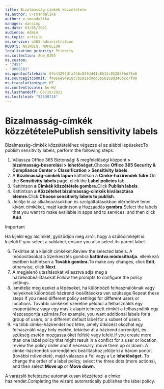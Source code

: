 ```yaml
---
title: Bizalmasság-címkék közzététele
ms.author: v-smandalika
author: v-smandalika
manager: dansimp
ms.date: 03/05/2021
audience: Admin
ms.topic: article
ms.service: o365-administration
ROBOTS: NOINDEX, NOFOLLOW
localization_priority: Priority
ms.collection: Adm_O365
ms.custom:
- "7455"
- "9000181"
ms.openlocfilehash: 0fb43292dfa446c829dd41c8513c05285fbd79e0
ms.sourcegitcommit: f4866e94918c7b591ad0cd3b58169d340bcc7f00
ms.translationtype: MT
ms.contentlocale: hu-HU
ms.lasthandoff: 05/19/2021
ms.locfileid: "52539718"
---
```

# <a name="publish-sensitivity-labels"></a><span data-ttu-id="45c5e-102">Bizalmasság-címkék közzététele</span><span class="sxs-lookup"><span data-stu-id="45c5e-102">Publish sensitivity labels</span></span>

<span data-ttu-id="45c5e-103">Bizalmasság-címkék közzétételéhez végezze el az alábbi lépéseket:</span><span class="sxs-lookup"><span data-stu-id="45c5e-103">To publish sensitivity labels, perform the following steps:</span></span>

1. <span data-ttu-id="45c5e-104">Válassza Office 365 Biztonsági & megfelelőségi központ **> bizalmasság-besorolási > lehetőséget.**</span><span class="sxs-lookup"><span data-stu-id="45c5e-104">Choose **Office 365 Security & Compliance Center > Classification > Sensitivity labels**.</span></span>
2. <span data-ttu-id="45c5e-105">A **Bizalmasság-címkék lapon** kattintson a **Címke-házirendek fülre.**</span><span class="sxs-lookup"><span data-stu-id="45c5e-105">On the **Sensitivity labels** page, click the **Label policies** tab.</span></span>
3. <span data-ttu-id="45c5e-106">Kattintson **a Címkék közzététele gombra.**</span><span class="sxs-lookup"><span data-stu-id="45c5e-106">Click **Publish labels**.</span></span>
4. <span data-ttu-id="45c5e-107">Kattintson **a Közzétehet bizalmasság-címkék kiválasztása elemre.**</span><span class="sxs-lookup"><span data-stu-id="45c5e-107">Click **Choose sensitivity labels to publish**.</span></span> 
5. <span data-ttu-id="45c5e-108">Jelölje ki az alkalmazásokban és szolgáltatásokban elérhetővé tenni kívánt címkéket, majd kattintson a Hozzáadás **gombra.**</span><span class="sxs-lookup"><span data-stu-id="45c5e-108">Select the labels that you want to make available in apps and to services, and then click **Add**.</span></span>
> [!IMPORTANT]
> <span data-ttu-id="45c5e-109">Ha kijelöl egy alcímkét, győződjön meg arról, hogy a szülőcímkéjét is kijelöli.</span><span class="sxs-lookup"><span data-stu-id="45c5e-109">If you select a sublabel, ensure you also select its parent label.</span></span>
6. <span data-ttu-id="45c5e-110">Tekintse át a kijelölt címkéket.</span><span class="sxs-lookup"><span data-stu-id="45c5e-110">Review the selected labels.</span></span> <span data-ttu-id="45c5e-111">A módosításokat a Szerkesztés gombra **kattintva módosíthatja.** ellenkező esetben kattintson a **Tovább gombra.**</span><span class="sxs-lookup"><span data-stu-id="45c5e-111">To make any changes, click **Edit**; otherwise, click **Next**.</span></span>
7. <span data-ttu-id="45c5e-112">A megjelenő utasításokat választva adja meg a házirendbeállításokat.</span><span class="sxs-lookup"><span data-stu-id="45c5e-112">Follow the prompts to configure the policy settings.</span></span>
8. <span data-ttu-id="45c5e-113">Ismételje meg ezeket a lépéseket, ha különböző felhasználóknak vagy helyeknek különböző házirend-beállításokra van szüksége.</span><span class="sxs-lookup"><span data-stu-id="45c5e-113">Repeat these steps if you need different policy settings for different users or locations.</span></span> <span data-ttu-id="45c5e-114">További címkéket szeretne például a felhasználók egy csoportjához vagy egy másik alapértelmezett címkét a felhasználók egy részcsoportja számára.</span><span class="sxs-lookup"><span data-stu-id="45c5e-114">For example, you want additional labels for a group of users, or a different default label for a subset of users.</span></span>
9. <span data-ttu-id="45c5e-115">Ha több címke-házirendet hoz létre, amely ütközést okozhat egy felhasználó vagy hely esetén, tekintse át a házirend sorrendjét, és szükség esetén mozgassa őket felfelé vagy lefelé.</span><span class="sxs-lookup"><span data-stu-id="45c5e-115">If you create more than one label policy that might result in a conflict for a user or location, review the policy order and if necessary, move them up or down.</span></span> <span data-ttu-id="45c5e-116">A címke-házirendek sorrendjének beállításhoz jelölje ki a három pontot (további műveletek), majd válassza a Fel vagy a Le **lehetőséget.** </span><span class="sxs-lookup"><span data-stu-id="45c5e-116">To change the order of a label policy, select the three dots (more actions), and then select **Move up** or **Move down**.</span></span>

<span data-ttu-id="45c5e-117">A varázsló befejezése automatikusan közzéteszi a címke házirendet.</span><span class="sxs-lookup"><span data-stu-id="45c5e-117">Completing the wizard automatically publishes the label policy.</span></span>


